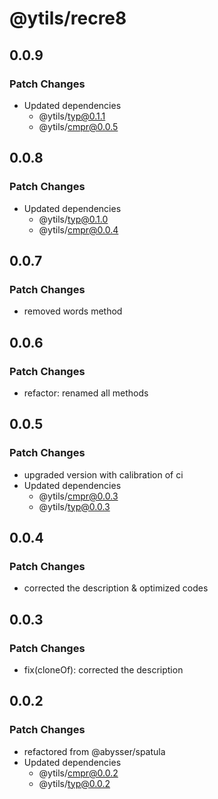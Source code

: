# @ytils/recre8

## 0.0.9

### Patch Changes

-   Updated dependencies
    -   @ytils/typ@0.1.1
    -   @ytils/cmpr@0.0.5

## 0.0.8

### Patch Changes

-   Updated dependencies
    -   @ytils/typ@0.1.0
    -   @ytils/cmpr@0.0.4

## 0.0.7

### Patch Changes

-   removed words method

## 0.0.6

### Patch Changes

-   refactor: renamed all methods

## 0.0.5

### Patch Changes

-   upgraded version with calibration of ci
-   Updated dependencies
    -   @ytils/cmpr@0.0.3
    -   @ytils/typ@0.0.3

## 0.0.4

### Patch Changes

-   corrected the description & optimized codes

## 0.0.3

### Patch Changes

-   fix(cloneOf): corrected the description

## 0.0.2

### Patch Changes

-   refactored from @abysser/spatula
-   Updated dependencies
    -   @ytils/cmpr@0.0.2
    -   @ytils/typ@0.0.2
